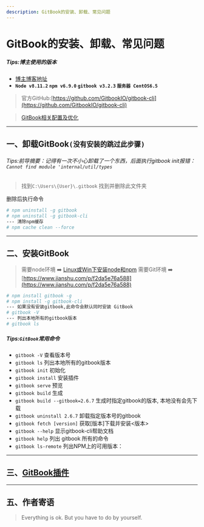 ```yaml
---
description: GitBook的安装、卸载、常见问题
---
```


# GitBook的安装、卸载、常见问题

##### Tips:博主使用的版本
- [博主博客地址](https://ayjcsgm.github.io/)
- **`Node v8.11.2` `npm v6.9.0` `gitbook v3.2.3` `服务器 CentOS6.5`**

> 官方GitHub:[https://github.com/GitbookIO/gitbook-cli](https://github.com/GitbookIO/gitbook-cli)

> [GitBook相关配置及优化](https://www.jianshu.com/p/53fccf623f1c)

---

## 一、卸载GitBook`(没有安装的跳过此步骤)`
###### Tips:前导摘要：记得有一次不小心卸载了一个东西，后面执行gitbook init报错：`Cannot find module 'internal/util/types`

> 找到`C:\Users\{User}\.gitbook` 找到并删除此文件夹

删除后执行命令
```bash
# npm uninstall -g gitbook
# npm uninstall -g gitbook-cli
--- 清除npm缓存
# npm cache clean --force
```
-------------
## 二、安装GitBook
> 需要node环境 ➡️ [Linux或Win下安装node和npm](https://www.jianshu.com/p/f8b0a4f7a822)
> 需要Git环境 ➡️ [https://www.jianshu.com/p/f2da5e76a588](https://www.jianshu.com/p/f2da5e76a588)

```bash
# npm install gitbook -g
# npm install -g gitbook-cli
--- 如果没有安装gitbook,此命令会默认同时安装 GitBook
# gitbook -V
--- 列出本地所有的gitbook版本
# gitbook ls
```

##### Tips:`GitBook`常用命令
- `gitbook -V`      查看版本号
- `gitbook ls` 列出本地所有的gitbook版本
- `gitbook init`    初始化
- `gitbook install`    安装插件
- `gitbook serve`   预览
- `gitbook build`   生成
- `gitbook build --gitbook=2.6.7` 生成时指定gitbook的版本, 本地没有会先下载
- `gitbook uninstall 2.6.7`   卸载指定版本号的gitbook
- `gitbook fetch [version]`      获取[版本]下载并安装<版本>
- `gitbook --help`   显示gitbook-cli帮助文档
- `gitbook help`   列出 gitbook 所有的命令
- `gitbook ls-remote`  列出NPM上的可用版本：
---
## 三、[GitBook插件](https://www.jianshu.com/p/53fccf623f1c)

---
## 五、作者寄语
> Everything is ok. But you have to do by yourself.
